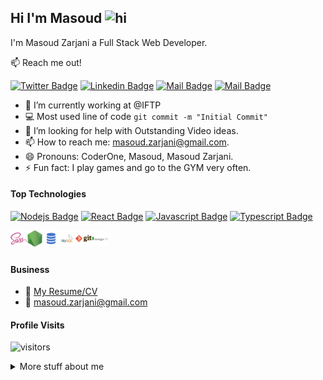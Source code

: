 ﻿## Hi I'm Masoud <img src="https://avatars.githubusercontent.com/u/17794964?s=400&u=4e897b5cd1a15af52c2237ee4f3afbbd292b6317&v=4" width="28px" alt="hi">

I'm Masoud Zarjani a Full Stack Web Developer.

:mailbox: Reach me out!

[![Twitter Badge](https://img.shields.io/badge/-@masoud_zarjani-1ca0f1?style=flat&labelColor=1ca0f1&logo=twitter&logoColor=white&link=https://twitter.com/masoudzarjani)](https://twitter.com/masoud_zarjani) [![Linkedin Badge](https://img.shields.io/badge/-@masoudzarjani-0e76a8?style=flat&labelColor=0e76a8&logo=linkedin&logoColor=white)](https://www.linkedin.com/in/masoud-zarjani-5b639295/) [![Mail Badge](https://img.shields.io/badge/-@masoudzarjani-e84393?style=flat&labelColor=e84393&logo=instagram&logoColor=white)](https://instagram.com/masoud_zarjani) [![Mail Badge](https://img.shields.io/badge/-masoud.zarjani-c0392b?style=flat&labelColor=c0392b&logo=gmail&logoColor=white)](mailto:masoud.zarjani@gmail.com)

<!-- TODO: Add last video link -->

- 🔭 I’m currently working at @IFTP
- :computer: Most used line of code `git commit -m "Initial Commit"`
- 🤔 I’m looking for help with Outstanding Video ideas.
- 📫 How to reach me: masoud.zarjani@gmail.com.
- 😄 Pronouns: CoderOne, Masoud, Masoud Zarjani.
- ⚡ Fun fact: I play games and go to the GYM very often.

#### Top Technologies

<!-- TODO: Make technologies links takes you to repositories -->

[![Nodejs Badge](https://img.shields.io/badge/-Nodejs-3C873A?style=for-the-badge&labelColor=black&logo=node.js&logoColor=3C873A)](#) [![React Badge](https://img.shields.io/badge/-Vue-3FB27F?style=for-the-badge&labelColor=black&logo=vue.js&logoColor=3FB27F)](#) [![Javascript Badge](https://img.shields.io/badge/-Javascript-F0DB4F?style=for-the-badge&labelColor=black&logo=javascript&logoColor=F0DB4F)](#) [![Typescript Badge](https://img.shields.io/badge/-Typescript-007acc?style=for-the-badge&labelColor=black&logo=typescript&logoColor=007acc)](#) 

<img align="left" alt="Sass" width="26px" src="https://raw.githubusercontent.com/github/explore/80688e429a7d4ef2fca1e82350fe8e3517d3494d/topics/sass/sass.png" />

<img align="left" alt="Node.js" width="26px" src="https://raw.githubusercontent.com/github/explore/80688e429a7d4ef2fca1e82350fe8e3517d3494d/topics/nodejs/nodejs.png" />

<img align="left" alt="SQL" width="26px" src="https://raw.githubusercontent.com/github/explore/80688e429a7d4ef2fca1e82350fe8e3517d3494d/topics/sql/sql.png" />

<img align="left" alt="MySQL" width="26px" src="https://raw.githubusercontent.com/github/explore/80688e429a7d4ef2fca1e82350fe8e3517d3494d/topics/mysql/mysql.png" />

<img align="left" alt="Git" width="26px" src="https://raw.githubusercontent.com/github/explore/80688e429a7d4ef2fca1e82350fe8e3517d3494d/topics/git/git.png" />

<img align="left" alt="MongoDB" width="26px" src="https://raw.githubusercontent.com/github/explore/80688e429a7d4ef2fca1e82350fe8e3517d3494d/topics/mongodb/mongodb.png" />

<br />
<br />

#### Business

- :paperclip: [My Resume/CV](https://github.com/MasoudZarjani/MasoudZarjani/blob/master/resumes/resume.pdf)
- :email: masoud.zarjani@gmail.com

#### Profile Visits

![visitors](https://visitor-badge.glitch.me/badge?page_id=MasoudZarjani.MasoudZarjani)

<details>
<summary>
  More stuff about me
</summary>

<br >

I love sharing knowledge and putting tutorials, courses and posts together for helping other developers, and tjat's why CoderOne Youtube Channel exists!

#### My Skills

<!--START_SECTION:waka-->

```text
Laravel    ██████████████████████░   90 %
Nodejs     ████████████████████░░░   80 %
Vuejs      ████████████████████░░░   80 %
Nuxt       ████████████████████░░░   80 %
MYSQL      ██████████████████░░░░░   70 %
```

<!--END_SECTION:waka-->

#### Github Stats

![MasoudZarjani's github stats](https://github-readme-stats.vercel.app/api?username=MasoudZarjani&count_private=true&theme=tokyonight&hide=contribs,prs)

</details>
